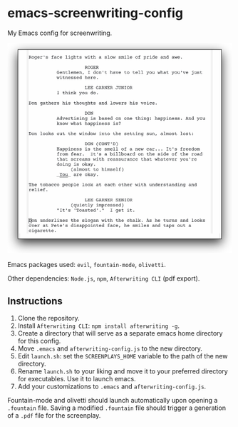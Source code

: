 # emacs-screenwriting-config

My Emacs config for screenwriting.

![screenshot](screenshots/1.png)

Emacs packages used: ``evil``, ``fountain-mode``, ``olivetti``.

Other dependencies: ``Node.js``, ``npm``, ``Afterwriting CLI`` (pdf export).

## Instructions
1. Clone the repository.
2. Install ``Afterwriting CLI``: ``npm install afterwriting -g``.
3. Create a directory that will serve as a separate emacs home directory for this config.
4. Move ``.emacs`` and ``afterwriting-config.js`` to the new directory.
5. Edit ``launch.sh``: set the ``SCREENPLAYS_HOME`` variable to the path of the new directory.
6. Rename ``launch.sh`` to your liking and move it to your preferred directory for executables. Use it to launch emacs.
7. Add your customizations to ``.emacs`` and ``afterwriting-config.js``.

Fountain-mode and olivetti should launch automatically upon opening a ``.fountain`` file. Saving a modified ``.fountain`` file should trigger a generation of a ``.pdf`` file for the screenplay.
